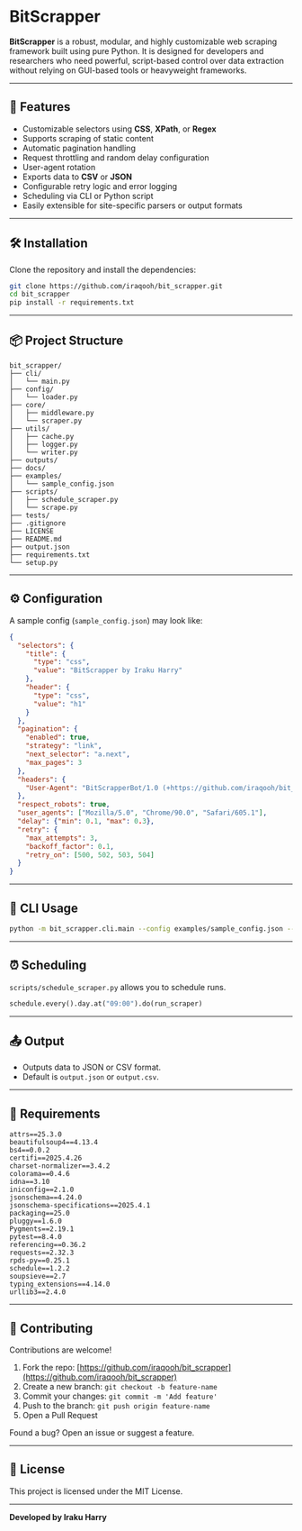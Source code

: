 # BitScrapper

**BitScrapper** is a robust, modular, and highly customizable web scraping framework built using pure Python. It is designed for developers and researchers who need powerful, script-based control over data extraction without relying on GUI-based tools or heavyweight frameworks.

---

## 🚀 Features

- Customizable selectors using **CSS**, **XPath**, or **Regex**
- Supports scraping of static content
- Automatic pagination handling
- Request throttling and random delay configuration
- User-agent rotation
- Exports data to **CSV** or **JSON**
- Configurable retry logic and error logging
- Scheduling via CLI or Python script
- Easily extensible for site-specific parsers or output formats

---

## 🛠️ Installation

Clone the repository and install the dependencies:

```bash
git clone https://github.com/iraqooh/bit_scrapper.git
cd bit_scrapper
pip install -r requirements.txt
```

---

## 📦 Project Structure

```
bit_scrapper/
├── cli/
│   └── main.py
├── config/
│   └── loader.py
├── core/
│   ├── middleware.py
│   └── scraper.py
├── utils/
│   ├── cache.py
│   ├── logger.py
│   └── writer.py
├── outputs/
├── docs/
├── examples/
│   └── sample_config.json
├── scripts/
│   ├── schedule_scraper.py
│   └── scrape.py
├── tests/
├── .gitignore
├── LICENSE
├── README.md
├── output.json
├── requirements.txt
└── setup.py
```

---

## ⚙️ Configuration

A sample config (`sample_config.json`) may look like:

```json
{
  "selectors": {
    "title": {
      "type": "css",
      "value": "BitScrapper by Iraku Harry"
    },
    "header": {
      "type": "css",
      "value": "h1"
    }
  },
  "pagination": {
    "enabled": true,
    "strategy": "link",
    "next_selector": "a.next",
    "max_pages": 3
  },
  "headers": {
    "User-Agent": "BitScrapperBot/1.0 (+https://github.com/iraqooh/bit_scrapper)"
  },
  "respect_robots": true,
  "user_agents": ["Mozilla/5.0", "Chrome/90.0", "Safari/605.1"],
  "delay": {"min": 0.1, "max": 0.3},
  "retry": {
    "max_attempts": 3,
    "backoff_factor": 0.1,
    "retry_on": [500, 502, 503, 504]
  }
}
```

---

## 🔧 CLI Usage

```bash
python -m bit_scrapper.cli.main --config examples/sample_config.json --url https://target_domain.com --format json --output output
```

---

## ⏰ Scheduling

`scripts/schedule_scraper.py` allows you to schedule runs.

```python
schedule.every().day.at("09:00").do(run_scraper)
```

---

## 📤 Output

- Outputs data to JSON or CSV format.
- Default is `output.json` or `output.csv`.

---

## 📌 Requirements

```
attrs==25.3.0
beautifulsoup4==4.13.4
bs4==0.0.2
certifi==2025.4.26
charset-normalizer==3.4.2
colorama==0.4.6
idna==3.10
iniconfig==2.1.0
jsonschema==4.24.0
jsonschema-specifications==2025.4.1
packaging==25.0
pluggy==1.6.0
Pygments==2.19.1
pytest==8.4.0
referencing==0.36.2
requests==2.32.3
rpds-py==0.25.1
schedule==1.2.2
soupsieve==2.7
typing_extensions==4.14.0
urllib3==2.4.0
```

---

## 🤝 Contributing

Contributions are welcome!

1. Fork the repo: [https://github.com/iraqooh/bit_scrapper](https://github.com/iraqooh/bit_scrapper)
2. Create a new branch: `git checkout -b feature-name`
3. Commit your changes: `git commit -m 'Add feature'`
4. Push to the branch: `git push origin feature-name`
5. Open a Pull Request

Found a bug? Open an issue or suggest a feature.

---

## 📄 License

This project is licensed under the MIT License.

---

**Developed by Iraku Harry**